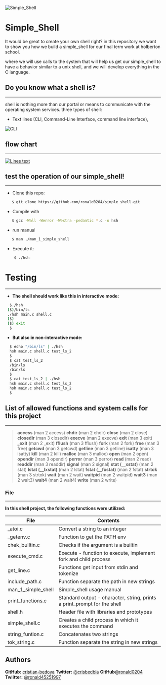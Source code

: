 ![Simple_Shell](https://pbs.twimg.com/media/Ef0CEwpXkAE2ezz?format=png&name=900x900)
# Simple_Shell
It would be great to create your own shell right? in this repository we want to show you how we build a simple_shell for our final term work at holberton school.

where we will use calls to the system that will help us get our simple_shell to have a behavior similar to a unix shell, and we will develop everything in the C language.

## Do you know what a shell is?
---------------------------------------------------------------
shell is nothing more than our portal or means to communicate with the operating system services. three types of shell:

  - Text lines (CLI, Command-Line Interface, command line interface),

![CLI](https://pbs.twimg.com/media/Ef0DdI2XsAAZnfX?format=png&name=small)

## flow chart
----
[![Lines text](https://pbs.twimg.com/media/EfrhfYWWAAEYQXM?format=jpg&name=large)](https://github.com/ronald0204/simple_shell/tree/master)
## test the operation of our simple_shell!
-----------------------------------
- Clone this repo:
 ```sh
    $ git clone https://github.com/ronald0204/simple_shell.git
```
 - Compile with
 ```sh
    $ gcc -Wall -Werror -Wextra -pedantic *.c -o hsh
```
- run manual
 ```sh
    $ man ./man_1_simple_shell
```
- Execute it:

```sh
    $ ./hsh
```
# Testing
-------------
- **The shell should work like this in interactive mode:**
```sh
  $./hsh
 ($)/bin/ls
 ./hsh main.c shell.c
 ($)
 ($) exit
  $
```
- **But also in non-interactive mode:**
```sh
  $ echo "/bin/ls" | ./hsh
  hsh main.c shell.c test_ls_2
  $
  $ cat test_ls_2
  /bin/ls
  /bin/ls
  $
  $ cat test_ls_2 | ./hsh
  hsh main.c shell.c test_ls_2
  hsh main.c shell.c test_ls_2
  $
```
## List of allowed functions and system calls for this project
-----------------------------
> **access** (man 2 access)
> **chdir** (man 2 chdir)
> **close** (man 2 close)
> **closedir** (man 3 closedir)
> **execve** (man 2 execve)
> **exit** (man 3 exit)
> **_exit** (man 2 _exit)
> **fflush** (man 3 fflush)
> **fork** (man 2 fork)
> **free** (man 3 free)
> **getcwd** (man 3 getcwd)
> **getline** (man 3 getline)
> **isatty** (man 3 isatty)
> **kill** (man 2 kill)
> **malloc** (man 3 malloc)
> **open** (man 2 open)
> **opendir** (man 3 opendir)
> **perror** (man 3 perror)
> **read** (man 2 read)
> **readdir** (man 3 readdir)
> **signal** (man 2 signal)
> **stat (__xstat)** (man 2 stat)
> **lstat (__lxstat)** (man 2 lstat)
> **fstat (__fxstat)** (man 2 fstat)
> **strtok** (man 3 strtok)
> **wait** (man 2 wait)
> **waitpid** (man 2 waitpid)
> **wait3** (man 2 wait3)
> **wait4** (man 2 wait4)
> **write** (man 2 write)

### File
------------------- 
**In this shell project, the following functions were utilized:**

| File | Contents |
| ------ | ------ |
| _atoi.c | Convert a string to an integer |
| _getenv.c | Function to get the PATH env |
| chek_builtin.c | Checks if the argument is a builtin |
| execute_cmd.c | Execute - function to execute, implement fork and child process |
| get_line.c | Functions get input from stdin and tokenize |
| include_path.c | Function separate the path in new strings |
| man_1_simple_shell | Simple_shell usage manual |
| print_functions.c | Standard output - character, string, prints a print_prompt for the shell |
| shell.h | Header file with libraries and prototypes |
| simple_shell.c | Creates a child process in which it executes the command |
| string_funtion.c | Concatenates two strings |
| tok_string.c | Function separate the string in new strings |

## Authors

 **GitHub:** [cristian-bedoya](https://github.com/cristian-bedoya)
 **Twitter:** [@crisbedbla](https://twitter.com/crisbedbla)
 **GitHub**[@ronald0204](https://github.com/ronald0204)
 **Twiitter:** [@ronald45251997](https://twitter.com/ronald45251997)
